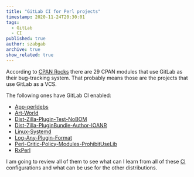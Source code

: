```yaml
---
title: "GitLab CI for Perl projects"
timestamp: 2020-11-24T20:30:01
tags:
  - GitLab
  - CI
published: true
author: szabgab
archive: true
show_related: true
---
```



According to [CPAN Rocks](https://cpan.rocks/) there are 29 CPAN modules that use GitLab as their bug-tracking system. That probably means those
are the projects that use GitLab as a VCS.


The following ones have GitLab CI enabled:

* [App-perldebs](https://metacpan.org/release/App-perldebs)
* [Art-World](https://metacpan.org/release/Art-World)
* [Dist-Zilla-Plugin-Test-NoBOM](https://metacpan.org/release/Dist-Zilla-Plugin-Test-NoBOM)
* [Dist-Zilla-PluginBundle-Author-IOANR](https://metacpan.org/release/Dist-Zilla-PluginBundle-Author-IOANR)
* [Linux-Systemd](https://metacpan.org/release/Linux-Systemd)
* [Log-Any-Plugin-Format](https://metacpan.org/release/Log-Any-Plugin-Format)
* [Perl-Critic-Policy-Modules-ProhibitUseLib](https://metacpan.org/release/Perl-Critic-Policy-Modules-ProhibitUseLib)
* [RxPerl](https://metacpan.org/release/RxPerl)

I am going to review all of them to see what can I learn from all of these [CI](/ci) configurations and what can be use for the other distributions.

